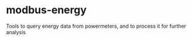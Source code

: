# modbus-energy
Tools to query energy data from powermeters, and to process it for further analysis
